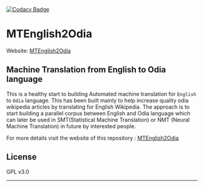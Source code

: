 [![Codacy Badge](https://api.codacy.com/project/badge/Grade/b3a25275798c4c129dc863b7e619f41c)](https://www.codacy.com/app/soumendrak/MTEnglish2Odia?utm_source=github.com&amp;utm_medium=referral&amp;utm_content=soumendrak/MTEnglish2Odia&amp;utm_campaign=Badge_Grade)
# MTEnglish2Odia
Website: [MTEnglish2Odia](https://soumendrak.github.io/MTEnglish2Odia/)
## Machine Translation from English to Odia language
This is a healthy start to building Automated machine translation for `English` to `Odia` language.
This has been built mainly to help increase quality odia wikipedia articles by translating for English Wikipedia.
The approach is to start building a parallel corpus between English and Odia language which can later be used in SMT(Statistical Machine Translation) or NMT (Neural Machine Translation) in future by interested people.

For more details visit the website of this repository : [MTEnglish2Odia](https://soumendrak.github.io/MTEnglish2Odia/)

## License
GPL v3.0

---
